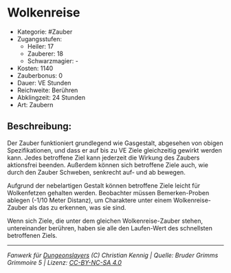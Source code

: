 # Wolkenreise

- Kategorie: #Zauber
- Zugangsstufen:
  - Heiler: 17
  - Zauberer: 18
  - Schwarzmagier: -
- Kosten: 1140
- Zauberbonus: 0
- Dauer: VE Stunden
- Reichweite: Berühren
- Abklingzeit: 24 Stunden
- Art: Zaubern

## Beschreibung:

Der Zauber funktioniert grundlegend wie Gasgestalt, abgesehen von obigen Spezifikationen, und dass er auf bis zu VE Ziele gleichzeitig gewirkt werden kann. Jedes betroffene Ziel kann jederzeit die Wirkung des Zaubers aktionsfrei beenden. Außerdem können sich betroffene Ziele auch, wie durch den Zauber Schweben, senkrecht auf- und ab bewegen.

Aufgrund der nebelartigen Gestalt können betroffene Ziele leicht für Wolkenfetzen gehalten werden. Beobachter müssen Bemerken-Proben ablegen (-1/10 Meter Distanz), um Charaktere unter einem Wolkenreise-Zauber als das zu erkennen, was sie sind.

Wenn sich Ziele, die unter dem gleichen Wolkenreise-Zauber stehen, untereinander berühren, haben sie alle den Laufen-Wert des schnellsten betroffenen Ziels.

---

_Fanwerk für [Dungeonslayers](https://www.dungeonslayers.net/) (C) Christian Kennig | Quelle: Bruder Grimms Grimmoire 5 | Lizenz: [CC-BY-NC-SA 4.0](https://creativecommons.org/licenses/by-nc-sa/4.0/deed.de)_
